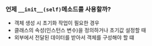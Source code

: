 ### 언제 `__init__(self)`메소드를 사용할까?
- 객체 생성 시 초기화 작업이 필요한 경우
- 클래스의 속성(인스턴스 변수)을 정의하거나 초기값 설정할 때
- 외부에서 전달된 데이터를 받아서 객체를 구성해야 할 떄